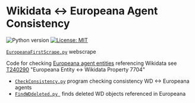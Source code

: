 # Wikidata <-> Europeana Agent Consistency


![Python version](https://img.shields.io/badge/python-3.8+-blue.svg) [![License: MIT](https://img.shields.io/badge/License-MIT-yellow.svg)](https://opensource.org/licenses/MIT)

[`EuropeanaFirstScrape.py`](./EuropeanaFirstScrape.py ) webscrape 

Code for checking [Europeana agent entities](https://pro.europeana.eu/resources/apis/entity) referencing Wikidata see [T240290](https://phabricator.wikimedia.org/T240290) "Europeana Entity <-> Wikidata Property 7704"
* [`CheckConsistency.py`](./CheckConsistency.py) program checking consistency WD <-> Europeana agents
* [`FindWDdeleted.py `](./FindWDdeleted.py ) finds deleted WD objects referenced in Europeana
